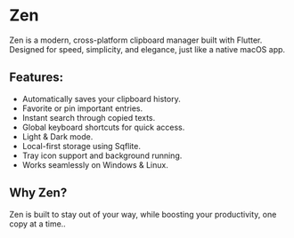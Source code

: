 # Zen

Zen is a modern, cross-platform clipboard manager built with Flutter.
Designed for speed, simplicity, and elegance, just like a native macOS app.

## Features:
- Automatically saves your clipboard history.
- Favorite or pin important entries.
- Instant search through copied texts.
- Global keyboard shortcuts for quick access.
- Light & Dark mode.
- Local-first storage using Sqflite.
- Tray icon support and background running.
- Works seamlessly on Windows & Linux.

## Why Zen?
Zen is built to stay out of your way, while boosting your productivity, one copy at a time..
